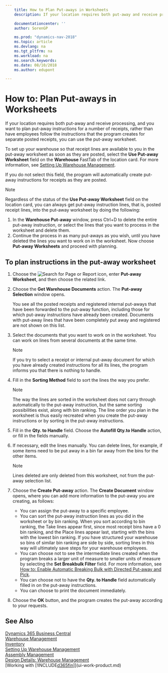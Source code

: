 ```yaml
---
    title: How to Plan Put-aways in Worksheets
    description: If your location requires both put-away and receive processing, and you want to plan put-away instructions for a number of receipts, rather than have employees follow the instructions that the program creates for separate posted receipts, you can use the put-away worksheet.

    documentationcenter: ''
    author: SorenGP

    ms.prod: "dynamics-nav-2018"
    ms.topic: article
    ms.devlang: na
    ms.tgt_pltfrm: na
    ms.workload: na
    ms.search.keywords:
    ms.date: 08/10/2018
    ms.author: edupont

---
```

# How to: Plan Put-aways in Worksheets
If your location requires both put-away and receive processing, and you want to plan put-away instructions for a number of receipts, rather than have employees follow the instructions that the program creates for separate posted receipts, you can use the put-away worksheet.  

To set up your warehouse so that receipt lines are available to you in the put-away worksheet as soon as they are posted, select the **Use Put-away Worksheet** field on the **Warehouse** FastTab of the location card. For more information, see [Setting Up Warehouse Management](warehouse-setup-warehouse.md).  

If you do not select this field, the program will automatically create put-away instructions for receipts as they are posted.  

> [!NOTE]
>  Regardless of the status of the **Use Put-away Worksheet** field on the location card, you can always get put-away instruction lines, that is, posted receipt lines, into the put-away worksheet by doing the following:  
>
> 1. In the **Warehouse Put-away** window, press Ctrl+D to delete the entire put-away instruction, or select the lines that you want to process in the worksheet and delete them.  
> 2.  Continue the process in as many put-aways as you wish, until you have deleted the lines you want to work on in the worksheet. Now choose **Put-away Worksheets** and proceed with planning.  

## To plan instructions in the put-away worksheet  
1. Choose the ![Search for Page or Report](media/ui-search/search_small.png "Search for Page or Report icon") icon, enter **Put-away Worksheet**, and then choose the related link.  
2. Choose the **Get Warehouse Documents** action. The **Put-away Selection** window opens.  

   You see all the posted receipts and registered internal put-aways that have been forwarded to the put-away function, including those for which put-away instructions have already been created. Documents with put-away lines that have been completely put away and registered are not shown on this list.  

3. Select the documents that you want to work on in the worksheet. You can work on lines from several documents at the same time.  

    > [!NOTE]  
    >  If you try to select a receipt or internal put-away document for which you have already created instructions for all its lines, the program informs you that there is nothing to handle.  

4. Fill in the **Sorting Method** field to sort the lines the way you prefer.  

    > [!NOTE]  
    >  The way the lines are sorted in the worksheet does not carry through automatically to the put-away instruction, but the same sorting possibilities exist, along with bin ranking. The line order you plan in the worksheet is thus easily recreated when you create the put-away instructions or by sorting in the put-away instructions.  

5. Fill in the **Qty. to Handle** field. Choose the **Autofill Qty.to Handle** action, or fill in the fields manually.  
6. If necessary, edit the lines manually. You can delete lines, for example, if some items need to be put away in a bin far away from the bins for the other items.  

   > [!NOTE]  
   >  Lines deleted are only deleted from this worksheet, not from the put-away selection list.  

7. Choose the **Create Put-away** action. The **Create Document** window opens, where you can add more information to the put-away you are creating, as follows:  

   - You can assign the put-away to a specific employee.  
   - You can sort the put-away instruction lines as you did in the worksheet or by bin ranking. When you sort according to bin ranking, the Take lines appear first, since most receipt bins have a 0 bin ranking, and the Place lines appear last, starting with the bins with the lowest bin ranking. If you have structured your warehouse so bins of similar bin ranking are side by side, sorting lines in this way will ultimately save steps for your warehouse employees.  
   - You can choose not to see the intermediate lines created when the program breaks a larger unit of measure to smaller units of measure by selecting the **Set Breakbulk Filter** field. For more information, see [How to: Enable Automatic Breaking Bulk with Directed Put-away and Pick](warehouse-enable-automatic-breaking-bulk-with-directed-put-away-and-pick.md).  
   - You can choose not to have the **Qty. to Handle** field automatically filled in on the put-away instructions.  
   - You can choose to print the document immediately.  

8. Choose the **OK** button, and the program creates the put-away according to your requests.  

## See Also
[Dynamics 365 Business Central](https://docs.microsoft.com/dynamics365/business-central/)  
[Warehouse Management](warehouse-manage-warehouse.md)  
[Inventory](inventory-manage-inventory.md)  
[Setting Up Warehouse Management](warehouse-setup-warehouse.md)     
[Assembly Management](assembly-assemble-items.md)    
[Design Details: Warehouse Management](design-details-warehouse-management.md)  
[Working with [!INCLUDE[d365fin](includes/d365fin_md.md)]](ui-work-product.md)
